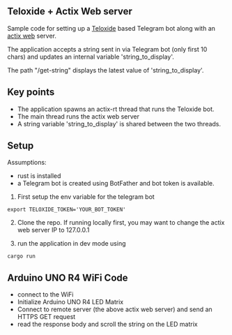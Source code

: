 ## Teloxide + Actix Web server

Sample code for setting up a [Teloxide](https://github.com/teloxide/teloxide) based Telegram bot along with an [actix web](https://actix.rs/) server.

The application accepts a string sent in via Telegram bot (only first 10 chars) and updates an internal variable 'string_to_display'.

The path "/get-string" displays the latest value of 'string_to_display'.

## Key points
- The application spawns an actix-rt thread that runs the Teloxide bot.
- The main thread runs the actix web server
- A string variable 'string_to_display' is shared between the two threads.

## Setup

Assumptions:
- rust is installed
- a Telegram bot is created using BotFather and bot token is available.


1. First setup the env variable for the telegram bot

`export TELOXIDE_TOKEN='YOUR_BOT_TOKEN'`

2. Clone the repo. If running locally first, you may want to change the actix web server IP to 127.0.0.1

3. run the application in dev mode using 

`cargo run`

## Arduino UNO R4 WiFi Code

- connect to the WiFi
- Initialize Arduino UNO R4 LED Matrix
- Connect to remote server (the above actix web server) and send an HTTPS GET request
- read the response body and scroll the string on the LED matrix